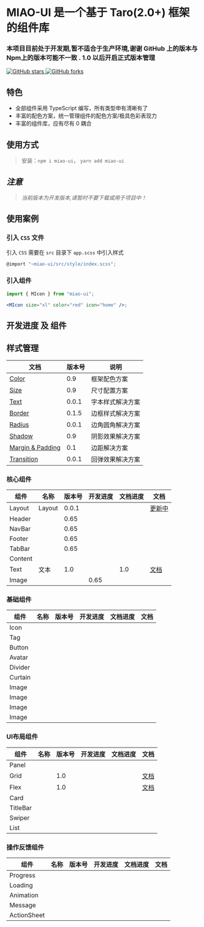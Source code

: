 # MIAO-UI 是一个基于 Taro(2.0+) 框架的组件库

### 本项目目前处于开发期,暂不适合于生产环境,谢谢 GitHub 上的版本与 Npm上的版本可能不一致 . 1.0 以后开启正式版本管理

[![GitHub stars](https://img.shields.io/github/stars/yinliangdream/miao-ui?style=for-the-badge) ![GitHub forks](https://img.shields.io/github/forks/yinliangdream/miao-ui?style=for-the-badge)](https://github.com/yinLiangDream/miao-ui)

## 特色

-   全部组件采用 TypeScript 编写，所有类型申有清晰有了
-   丰富的配色方案，统一管理组件的配色方案/极具色彩表现力
-   丰富的组件库，应有尽有 0 耦合

## 使用方式

> 安装：`npm i miao-ui`， `yarn add miao-ui`

## _注意_

> _当前版本为开发版本,请暂时不要下载或用于项目中！_

## 使用案例

### 引入 `CSS` 文件

引入 `CSS` 需要在 `src` 目录下 `app.scss` 中引入样式

```js
@import "~miao-ui/src/style/index.scss";
```

### 引入组件

```jsx
import { MIcon } from "miao-ui";

<MIcon size="xl" color="red" icon="home" />;
```

## 开发进度 及 组件

## 样式管理

| 文档                                          | 版本号   | 说明       |
| ------------------------------------------- | ----- | -------- |
| [Color](./docs/Color.md)                    | 0.9   | 框架配色方案   |
| [Size](./docs/Size.md)                      | 0.9   | 尺寸配置方案   |
| [Text](./docs/Text.md)                      | 0.0.1 | 字本样式解决方案 |
| [Border](./docs/Border.md)                  | 0.1.5 | 边框样式解决方案 |
| [Radius](./docs/Radius.md)                  | 0.0.1 | 边角圆角解决方案 |
| [Shadow](./docs/Shadow.md)                  | 0.9   | 阴影效果解决方案 |
| [Margin & Padding](./docs/MarginPadding.md) | 0.1   | 边距解决方案   |
| [Transition](./docs/Transition.md)          | 0.0.1 | 回弹效果解决方案 |

### 核心组件

| 组件      | 名称     | 版本号   | 开发进度 | 文档进度 | 文档                         |
| ------- | ------ | ----- | ---- | ---- | -------------------------- |
| Layout  | Layout | 0.0.1 |      |      | [更新中](##"创作你的创作")          |
| Header  |        | 0.65  |      |      |                            |
| NavBar  |        | 0.65  |      |      |                            |
| Footer  |        | 0.65  |      |      |                            |
| TabBar  |        | 0.65  |      |      |                            |
| Content |        |       |      |      |                            |
| Text    | 文本     | 1.0   |      | 1.0  | [文档](./docs/basic/text.md) |
| Image   |        |       | 0.65 |      |                            |

### 基础组件

| 组件      | 名称  | 版本号 | 开发进度 | 文档进度 | 文档  |
| ------- | --- | --- | ---- | ---- | --- |
| Icon    |     |     |      |      |     |
| Tag     |     |     |      |      |     |
| Button  |     |     |      |      |     |
| Avatar  |     |     |      |      |     |
| Divider |     |     |      |      |     |
| Curtain |     |     |      |      |     |
| Image   |     |     |      |      |     |
| Image   |     |     |      |      |     |
| Image   |     |     |      |      |     |
| Image   |     |     |      |      |     |

### UI布局组件

| 组件       | 名称  | 版本号 | 开发进度 | 文档进度 | 文档                                                             |
| -------- | --- | --- | ---- | ---- | -------------------------------------------------------------- |
| Panel    |     |     |      |      |                                                                |
| Grid     |     | 1.0 |      |      | [文档](https://github.com/miao-team/miao-ui/docs/layout/grid.md) |
| Flex     |     | 1.0 |      |      | [文档](https://github.com/miao-team/miao-ui/docs/layout/flex.md) |
| Card     |     |     |      |      |                                                                |
| TitleBar |     |     |      |      |                                                                |
| Swiper   |     |     |      |      |                                                                |
| List     |     |     |      |      |                                                                |

### 操作反馈组件

| 组件          | 名称  | 版本号 | 开发进度 | 文档进度 | 文档  |
| ----------- | --- | --- | ---- | ---- | --- |
| Progress    |     |     |      |      |     |
| Loading     |     |     |      |      |     |
| Animation   |     |     |      |      |     |
| Message     |     |     |      |      |     |
| ActionSheet |     |     |      |      |     |
